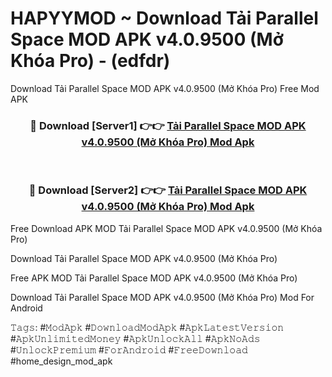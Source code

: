 # HAPYYMOD ~ Download Tải Parallel Space MOD APK v4.0.9500 (Mở Khóa Pro) - (edfdr)
Download Tải Parallel Space MOD APK v4.0.9500 (Mở Khóa Pro) Free Mod APK

<div align="center">
<h3>🔴 Download [Server1] 👉👉 <a href="https://apk-comot.site?title=Tải_Parallel_Space_MOD_APK_v4.0.9500_(Mở_Khóa_Pro)">Tải Parallel Space MOD APK v4.0.9500 (Mở Khóa Pro) Mod Apk</a></h3><br>

<h3>🔴 Download [Server2] 👉👉 <a href="https://apk-comot.site?title=Tải_Parallel_Space_MOD_APK_v4.0.9500_(Mở_Khóa_Pro)">Tải Parallel Space MOD APK v4.0.9500 (Mở Khóa Pro) Mod Apk</a></h3>
</div>


Free Download APK MOD Tải Parallel Space MOD APK v4.0.9500 (Mở Khóa Pro)

Download Tải Parallel Space MOD APK v4.0.9500 (Mở Khóa Pro) 

Free APK MOD Tải Parallel Space MOD APK v4.0.9500 (Mở Khóa Pro) 

Download Tải Parallel Space MOD APK v4.0.9500 (Mở Khóa Pro) Mod For Android

𝚃𝚊𝚐𝚜: #𝙼𝚘𝚍𝙰𝚙𝚔 #𝙳𝚘𝚠𝚗𝚕𝚘𝚊𝚍𝙼𝚘𝚍𝙰𝚙𝚔 #𝙰𝚙𝚔𝙻𝚊𝚝𝚎𝚜𝚝𝚅𝚎𝚛𝚜𝚒𝚘𝚗 #𝙰𝚙𝚔𝚄𝚗𝚕𝚒𝚖𝚒𝚝𝚎𝚍𝙼𝚘𝚗𝚎𝚢 #𝙰𝚙𝚔𝚄𝚗𝚕𝚘𝚌𝚔𝙰𝚕𝚕 #𝙰𝚙𝚔𝙽𝚘𝙰𝚍𝚜 #𝚄𝚗𝚕𝚘𝚌𝚔𝙿𝚛𝚎𝚖𝚒𝚞𝚖 #𝙵𝚘𝚛𝙰𝚗𝚍𝚛𝚘𝚒𝚍 #𝙵𝚛𝚎𝚎𝙳𝚘𝚠𝚗𝚕𝚘𝚊𝚍 #home_design_mod_apk